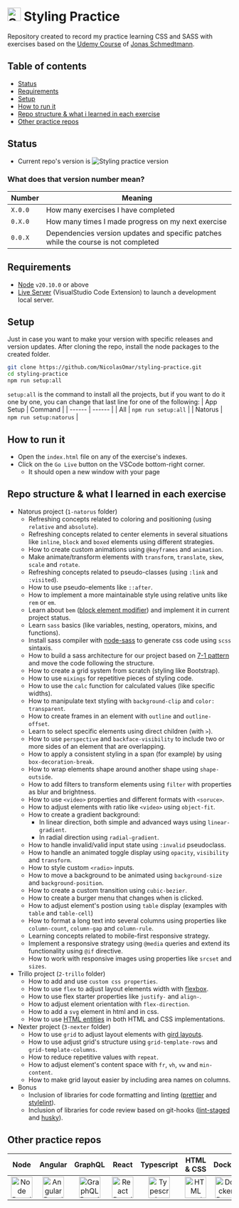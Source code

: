 # <img src="https://cdn.simpleicons.org/sass" title="Styling Practice Repo" alt="Styling Practice Repo" width="30"> Styling Practice
Repository created to record my practice learning CSS and SASS with exercises based on the [Udemy Course](https://www.udemy.com/course/advanced-css-and-sass) of [Jonas Schmedtmann](https://www.udemy.com/user/jonasschmedtmann/).

## Table of contents
- [Status](#status)
- [Requirements](#requirements)
- [Setup](#setup)
- [How to run it](#how-to-run-it)
- [Repo structure & what i learned in each exercise](#repo-structure--what-i-learned-in-each-exercise)
- [Other practice repos](#other-practice-repos)

## Status
- Current repo's version is ![Styling practice version](https://img.shields.io/github/package-json/v/nicolasomar/styling-practice?color=success&label=%20&style=flat-square)

### What does that version number mean?
| Number | Meaning |
| ------ | ------ |
| `X.0.0` | How many exercises I have completed |
| `0.X.0` | How many times I made progress on my next exercise |
| `0.0.X` | Dependencies version updates and specific patches while the course is not completed |

## Requirements
- [Node](https://nodejs.org/en/download/) `v20.10.0` or above
- [Live Server](https://marketplace.visualstudio.com/items?itemName=ritwickdey.LiveServer) (VisualStudio Code Extension) to launch a development local server.

## Setup
Just in case you want to make your version with specific releases and version updates.
After cloning the repo, install the node packages to the created folder.
```sh
git clone https://github.com/NicolasOmar/styling-practice.git
cd styling-practice
npm run setup:all
```

`setup:all` is the command to install all the projects, but if you want to do it one by one, you can change that last line for one of the following:
| App Setup | Command |
| ------ | ------ |
| All | `npm run setup:all` |
| Natorus | `npm run setup:natorus` |

## How to run it
- Open the `index.html` file on any of the exercise's indexes.
- Click on the `Go Live` button on the VSCode bottom-right corner.
  - It should open a new window with your page

## Repo structure & what I learned in each exercise
- Natorus project (`1-natorus` folder)
  - Refreshing concepts related to coloring and positioning (using `relative` and `absolute`).
  - Refreshing concepts related to center elements in several situations like `inline`, `block` and `boxed` elements using different strategies.
  - How to create custom animations using `@keyframes` and `animation`.
  - Make animate/transform elements with `transform`, `translate`, `skew`, `scale` and `rotate`.
  - Refreshing concepts related to pseudo-classes (using `:link` and `:visited`).
  - How to use pseudo-elements like `::after`.
  - How to implement a more maintainable style using relative units like `rem` or `em`.
  - Learn about `bem` ([block element modifier](https://getbem.com/)) and implement it in current project status.
  - Learn `sass` basics (like variables, nesting, operators, mixins, and functions).
  - Install sass compiler with [node-sass](https://www.npmjs.com/package/node-sass) to generate css code using `scss` sintaxis.
  - How to build a sass architecture for our project based on [7-1 pattern](https://sass-guidelin.es/#the-7-1-pattern) and move the code following the structure.
  - How to create a grid system from scratch (styling like Bootstrap).
  - How to use `mixings` for repetitive pieces of styling code.
  - How to use the `calc` function for calculated values (like specific widths).
  - How to manipulate text styling with `background-clip` and `color: transparent`.
  - How to create frames in an element with `outline` and `outline-offset`.
  - Learn to select specific elements using direct children (with `>`).
  - How to use `perspective` and `backface-visibility` to include two or more sides of an element that are overlapping.
  - How to apply a consistent styling in a span (for example) by using `box-decoration-break`.
  - How to wrap elements shape around another shape using `shape-outside`.
  - How to add filters to transform elements using `filter` with properties as blur and brightness.
  - How to use `<video>` properties and different formats with `<soruce>`.
  - How to adjust elements with ratio like `<video>` using `object-fit`.
  - How to create a gradient background:
    - In linear direction, both simple and advanced ways using `linear-gradient`.
    - In radial direction using `radial-gradient`.
  - How to handle invalid/valid input state using `:invalid` pseudoclass.
  - How to handle an animated toggle display using `opacity`, `visibility` and `transform`.
  - How to style custom `<radio>` inputs.
  - How to move a background to be animated using `background-size` and `background-position`.
  - How to create a custom transition using `cubic-bezier`.
  - How to create a burger menu that changes when is clicked.
  - How to adjust element's postion using `table` display (examples with `table` and `table-cell`)
  - How to format a long text into several columns using properties like `column-count`, `column-gap` and `column-rule`.
  - Learning concepts related to mobile-first responsive strategy.
  - Implement a responsive strategy using `@media` queries and extend its functionality using `@if` directive.
  - How to work with responsive images using properties like `srcset` and `sizes`.
- Trillo project (`2-trillo` folder)
  - How to add and use `custom css properties`.
  - How to use `flex` to adjust layout elements width with [flexbox](https://developer.mozilla.org/en-US/docs/Web/CSS/CSS_flexible_box_layout/Basic_concepts_of_flexbox).
  - How to use flex starter properties like `justify-` and `align-`.
  - How to adjust element orientation with `flex-direction`.
  - How to add a `svg` element in html and in css.
  - How to use [HTML entities](https://css-tricks.com/snippets/html/glyphs/) in both HTML and CSS implementations.
- Nexter project (`3-nexter` folder)
  - How to use `grid` to adjust layout elements with [gird layouts](https://developer.mozilla.org/en-US/docs/Web/CSS/CSS_grid_layout/Basic_concepts_of_grid_layout).
  - How to use adjust grid's structure using `grid-template-rows` and `grid-template-columns`.
  - How to reduce repetitive values with `repeat`.
  - How to adjust element's content space with `fr`, `vh`, `vw` and `min-content`.
  - How to make grid layout easier by including area names on columns.
- Bonus
  - Inclusion of libraries for code formatting and linting ([prettier](https://github.com/prettier/prettier) and [stylelint](https://github.com/stylelint/stylelint)).
  - Inclusion of libraries for code review based on git-hooks ([lint-staged](https://github.com/lint-staged/lint-staged) and [husky](https://github.com/typicode/husky)).

## Other practice repos
| Node | Angular | GraphQL | React | Typescript | HTML & CSS | Docker |
| :---: | :---: | :---: | :---: | :---: | :---: | :---: |
| [<img src="https://cdn.simpleicons.org/node.js" title="Node Practice Repo" alt="Node Practice Repo" width="48">](https://github.com/NicolasOmar/node-practice) | [<img src="https://cdn.simpleicons.org/angular" title="Angular Practice Repo" alt="Angular Practice Repo" width="48">](https://github.com/NicolasOmar/angular-practice) | [<img src="https://cdn.simpleicons.org/graphql" title="GraphQL Practice Repo" alt="GraphQL Practice Repo" width="48">](https://github.com/NicolasOmar/graphql-practice) | [<img src="https://cdn.simpleicons.org/react" title="React Practice Repo" alt="React Practice Repo" width="48">](https://github.com/NicolasOmar/react-practice) | [<img src="https://cdn.simpleicons.org/typescript" title="Typescript Practice Repo" alt="Typescript Practice Repo" width="48">](https://github.com/NicolasOmar/typescript-practice) |  [<img src="https://cdn.simpleicons.org/html5" title="HTML and CSS Practice Repo" alt="HTML and CSS Practice Repo" width="48px">](https://github.com/NicolasOmar/html-css-practice) | [<img src="https://cdn.simpleicons.org/docker" title="Docker Practice Repo" alt="Docker Practice Repo" width="48px">](https://github.com/NicolasOmar/docker-practice) |
